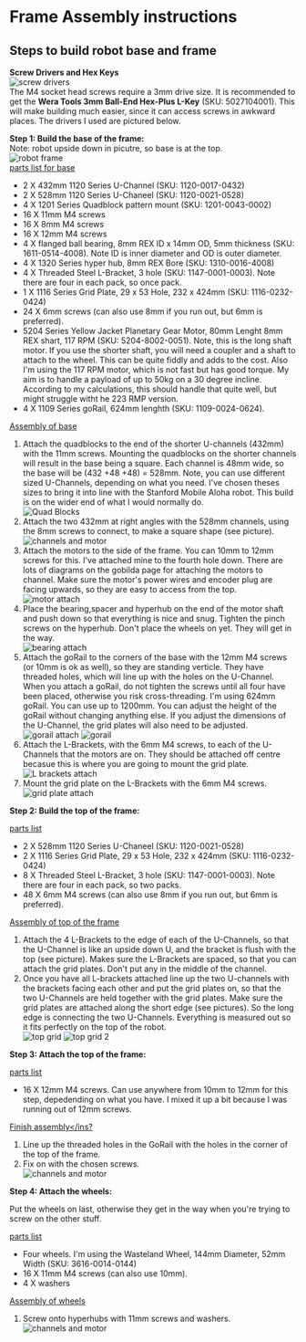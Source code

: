 # Frame Assembly instructions

## Steps to build robot base and frame
__Screw Drivers and Hex Keys__<br/>
![screw drivers](https://github.com/jonathanrandall/diy_mobile_robot/blob/main/photos/IMG_9034.JPEG?raw=true) <br/>
The M4 socket head screws require a 3mm drive size. It is recommended to get the __Wera Tools 3mm Ball-End Hex-Plus L-Key__ (SKU: 5027104001). This will make building much easier, since it can access screws in awkward places. The drivers I used are pictured below.

__Step 1: Build the base of the frame:__<br/>
Note: robot upside down in picutre, so base is at the top. <br/>
![robot frame](https://github.com/jonathanrandall/diy_mobile_robot/blob/main/photos/IMG_9070.jpeg)<br/>
<ins>parts list for base</ins>
* 2 X 432mm 1120 Series U-Channel (SKU: 1120-0017-0432)
* 2 X 528mm 1120 Series U-Chaneel (SKU: 1120-0021-0528)
* 4 X 1201 Series Quadblock pattern mount (SKU: 1201-0043-0002)
* 16 X 11mm M4 screws
* 16 X 8mm M4 screws
* 16 X 12mm M4 screws
* 4 X flanged ball bearing, 8mm REX ID x 14mm OD, 5mm thickness (SKU: 1611-0514-4008). Note ID is inner diameter and OD is outer diameter.
* 4 X 1320 Series hyper hub, 8mm REX Bore (SKU: 1310-0016-4008)
* 4 X Threaded Steel L-Bracket, 3 hole (SKU: 1147-0001-0003). Note there are four in each pack, so once pack.
* 1 X 1116 Series Grid Plate, 29 x 53 Hole, 232 x 424mm (SKU: 1116-0232-0424)
* 24 X 6mm screws (can also use 8mm if you run out, but 6mm is preferred).
* 5204 Series Yellow  Jacket Planetary Gear Motor, 80mm Lenght 8mm REX shart, 117 RPM (SKU: 5204-8002-0051). Note, this is the long shaft motor. If you use the shorter shaft, you will need a coupler and a shaft to attach to the wheel. This can be quite fiddly and adds to the cost. Also I'm using the 117 RPM motor, which is not fast but has good torque. My aim is to handle a payload of up to 50kg on a 30 degree incline. According to my calculations, this should handle that quite well, but might struggle witht he 223 RMP version.
* 4 X 1109 Series goRail, 624mm lenghth (SKU: 1109-0024-0624). 

<ins>Assembly of base</ins>
1. Attach the quadblocks to the end of the shorter U-channels (432mm) with the 11mm screws. Mounting the quadblocks on the shorter channels will result in the base being a square. Each channel is 48mm wide, so the base will be (432 +48 +48) = 528mm. Note, you can use different sized U-Channels, depending on what you need. I've chosen theses sizes to bring it into line with the Stanford Mobile Aloha robot. This build is on the wider end of what I would normally do.<br/> 
![Quad Blocks](https://github.com/jonathanrandall/diy_mobile_robot/blob/main/photos/IMG_9015.JPEG?raw=true)
2. Attach the two 432mm at right angles with the 528mm channels, using the 8mm screws to connect, to make a square shape (see picture).<br/>
![channels and motor](https://github.com/jonathanrandall/diy_mobile_robot/blob/main/photos/IMG_9023.JPEG?raw=true)
3. Attach the motors to the side of the frame. You can 10mm to 12mm screws for this. I've attached mine to the fourth hole down. There are lots of diagrams on the gobilda page for attaching the motors to channel. Make sure the motor's power wires and encoder plug are facing upwards, so they are easy to access from the top. <br/>
![motor attach](https://github.com/jonathanrandall/diy_mobile_robot/blob/main/photos/IMG_9020.JPEG?raw=true)
4. Place the bearing,spacer and hyperhub on the end of the motor shaft and push down so that everything is nice and snug. Tighten the pinch screws on the hyperhub. Don't place the wheels on yet. They will get in the way.<br/>
![bearing attach](https://github.com/jonathanrandall/diy_mobile_robot/blob/main/photos/IMG_9021.JPEG?raw=true)
5. Attach the goRail to the corners of the base with the 12mm M4 screws (or 10mm is ok as well), so they are standing verticle. They have threaded holes, which will line up with the holes on the U-Channel. When you attach a goRail, do not tighten the screws until all four have been placed, otherwise you risk cross-threading. I'm using 624mm goRail. You can use up to 1200mm. You can adjust the height of the goRail without changing anything else. If you adjust the dimensions of the U-Channel, the grid plates will also need to be adjusted.<br/>
![gorail attach](https://github.com/jonathanrandall/diy_mobile_robot/blob/main/photos/IMG_9032.JPEG?raw=true) ![gorail](https://github.com/jonathanrandall/diy_mobile_robot/blob/main/photos/IMG_9039.JPEG?raw=true)
6. Attach the L-Brackets, with the 6mm M4 screws, to each of the U-Channels that the motors are on. They should be attached off centre becasue this is where you are going to mount the grid plate.<br/>
![L brackets attach](https://github.com/jonathanrandall/diy_mobile_robot/blob/main/photos/IMG_9042.JPEG?raw=true)
7. Mount the grid plate on the L-Brackets with the 6mm M4 screws.<br/>
![grid plate attach](https://github.com/jonathanrandall/diy_mobile_robot/blob/main/photos/IMG_9068.JPEG?raw=true)

__Step 2: Build the top of the frame:__

<ins>parts list</ins>
* 2 X 528mm 1120 Series U-Chaneel (SKU: 1120-0021-0528)
* 2 X 1116 Series Grid Plate, 29 x 53 Hole, 232 x 424mm (SKU: 1116-0232-0424)
* 8 X Threaded Steel L-Bracket, 3 hole (SKU: 1147-0001-0003). Note there are four in each pack, so two packs.
* 48 X 6mm M4 screws (can also use 8mm if you run out, but 6mm is preferred).

<ins>Assembly of top of the frame</ins>
1. Attach the 4 L-Brackets to the edge of each of the U-Channels, so that the U-Channel is like an upside down U, and the bracket is flush with the top (see picture). Makes sure the L-Brackets are spaced, so that you can attach the grid plates. Don't put any in the middle of the channel.
2. Once you have all L-brackets attached line up the two U-channels with the brackets facing each other and put the grid plates on, so that the two U-Channels are held together with the grid plates. Make sure the grid plates are attached along the short edge (see pictures). So the long edge is connecting the two U-Channels. Everything is measured out so it fits perfectly on the top of the robot.<br/>
![top grid](https://github.com/jonathanrandall/diy_mobile_robot/blob/main/photos/IMG_9049.JPEG?raw=true) ![top grid 2](https://github.com/jonathanrandall/diy_mobile_robot/blob/main/photos/IMG_9050.JPEG?raw=true)

__Step 3: Attach the top of the frame:__

<ins>parts list</ins>
* 16 X 12mm M4 screws. Can use anywhere from 10mm to 12mm for this step, depedending on what you have. I mixed it up a bit because I was running out of 12mm screws.

<ins>Finish assembly</ins?
1. Line up the threaded holes in the GoRail with the holes in the corner of the top of the frame.
2. Fix on with the chosen screws.<br/>
![channels and motor](https://github.com/jonathanrandall/diy_mobile_robot/blob/main/photos/IMG_9054.JPEG?raw=true)

__Step 4: Attach the wheels:__

Put the wheels on last, otherwise they get in the way when you're trying to screw on the other stuff.

<ins>parts list</ins>
* Four wheels. I'm using the Wasteland Wheel, 144mm Diameter, 52mm Width (SKU: 3616-0014-0144)
* 16 X 11mm M4 screws (can also use 10mm).
* 4 X washers

<ins>Assembly of wheels</ins>
1. Screw onto hyperhubs with 11mm screws and washers.<br/>
![channels and motor](https://github.com/jonathanrandall/diy_mobile_robot/blob/main/photos/IMG_9071.JPEG?raw=true)












